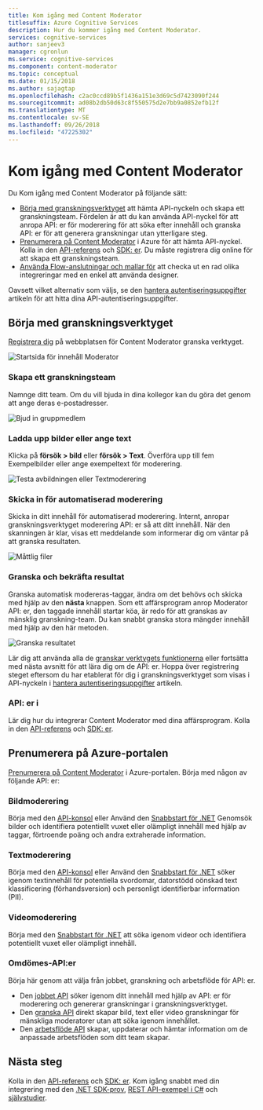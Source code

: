 ```yaml
---
title: Kom igång med Content Moderator
titlesuffix: Azure Cognitive Services
description: Hur du kommer igång med Content Moderator.
services: cognitive-services
author: sanjeev3
manager: cgronlun
ms.service: cognitive-services
ms.component: content-moderator
ms.topic: conceptual
ms.date: 01/15/2018
ms.author: sajagtap
ms.openlocfilehash: c2ac0ccd89b5f1436a151e3d69c5d7423090f244
ms.sourcegitcommit: ad08b2db50d63c8f550575d2e7bb9a0852efb12f
ms.translationtype: MT
ms.contentlocale: sv-SE
ms.lasthandoff: 09/26/2018
ms.locfileid: "47225302"
---
```

# <a name="get-started-with-content-moderator"></a>Kom igång med Content Moderator

Du Kom igång med Content Moderator på följande sätt:

- [Börja med granskningsverktyget](#start-with-the-review-tool) att hämta API-nyckeln och skapa ett granskningsteam. Fördelen är att du kan använda API-nyckel för att anropa API: er för moderering för att söka efter innehåll och granska API: er för att generera granskningar utan ytterligare steg.
- [Prenumerera på Content Moderator](#start-with-the-apis) i Azure för att hämta API-nyckel. Kolla in den [API-referens](api-reference.md) och [SDK: er](sdk-and-samples.md#sdks-for-python-java-nodejs-and-net). Du måste registrera dig online för att skapa ett granskningsteam.
- [Använda Flow-anslutningar och mallar för](https://flow.microsoft.com/connectors/shared_cognitiveservicescontentmoderator/content-moderator/) att checka ut en rad olika integreringar med en enkel att använda designer.

Oavsett vilket alternativ som väljs, se den [hantera autentiseringsuppgifter](review-tool-user-guide/credentials.md) artikeln för att hitta dina API-autentiseringsuppgifter.

## <a name="start-with-the-review-tool"></a>Börja med granskningsverktyget
[Registrera dig](http://contentmoderator.cognitive.microsoft.com/) på webbplatsen för Content Moderator granska verktyget.

![Startsida för innehåll Moderator](images/homepage.PNG)

### <a name="create-a-review-team"></a>Skapa ett granskningsteam
Namnge ditt team. Om du vill bjuda in dina kollegor kan du göra det genom att ange deras e-postadresser.

![Bjud in gruppmedlem](images/QuickStart-2-small.png)

### <a name="upload-images-or-enter-text"></a>Ladda upp bilder eller ange text
Klicka på **försök > bild** eller **försök > Text**. Överföra upp till fem Exempelbilder eller ange exempeltext för moderering.

![Testa avbildningen eller Textmoderering](images/tryimagesortext.png)

### <a name="submit-for-automated-moderation"></a>Skicka in för automatiserad moderering
Skicka in ditt innehåll för automatiserad moderering. Internt, anropar granskningsverktyget moderering API: er så att ditt innehåll. När den skanningen är klar, visas ett meddelande som informerar dig om väntar på att granska resultaten.

![Måttlig filer](images/submitted.png)

### <a name="review-and-confirm-results"></a>Granska och bekräfta resultat
Granska automatisk modereras-taggar, ändra om det behövs och skicka med hjälp av den **nästa** knappen. Som ett affärsprogram anrop Moderator API: er, den taggade innehåll startar köa, är redo för att granskas av mänsklig granskning-team. Du kan snabbt granska stora mängder innehåll med hjälp av den här metoden.

![Granska resultatet](images/reviewresults.png)

Lär dig att använda alla de [granskar verktygets funktionerna](Review-Tool-User-Guide/human-in-the-loop.md) eller fortsätta med nästa avsnitt för att lära dig om de API: er. Hoppa över registrering steget eftersom du har etablerat för dig i granskningsverktyget som visas i API-nyckeln i [hantera autentiseringsuppgifter](review-tool-user-guide/credentials.md) artikeln.

### <a name="use-the-apis"></a>API: er i

Lär dig hur du integrerar Content Moderator med dina affärsprogram. Kolla in den [API-referens](api-reference.md) och [SDK: er](sdk-and-samples.md#sdks-for-python-java-nodejs-and-net).

## <a name="subscribe-in-the-azure-portal"></a>Prenumerera på Azure-portalen

[Prenumerera på Content Moderator](https://ms.portal.azure.com/#create/Microsoft.CognitiveServicesContentModerator) i Azure-portalen. Börja med någon av följande API: er:

### <a name="image-moderation"></a>Bildmoderering

Börja med den [API-konsol](try-image-api.md) eller Använd den [Snabbstart för .NET](image-moderation-quickstart-dotnet.md) Genomsök bilder och identifiera potentiellt vuxet eller olämpligt innehåll med hjälp av taggar, förtroende poäng och andra extraherade information.

### <a name="text-moderation"></a>Textmoderering

Börja med den [API-konsol](try-text-api.md) eller Använd den [Snabbstart för .NET](text-moderation-quickstart-dotnet.md) söker igenom textinnehåll för potentiella svordomar, datorstödd oönskad text klassificering (förhandsversion) och personligt identifierbar information (PII). 


### <a name="video-moderation"></a>Videomoderering

Börja med den [Snabbstart för .NET](video-moderation-api.md) att söka igenom videor och identifiera potentiellt vuxet eller olämpligt innehåll. 


### <a name="review-apis"></a>Omdömes-API:er

Börja här genom att välja från jobbet, granskning och arbetsflöde för API: er.

- Den [jobbet API](try-review-api-job.md) söker igenom ditt innehåll med hjälp av API: er för moderering och genererar granskningar i granskningsverktyget. 
- Den [granska API](try-review-api-review.md) direkt skapar bild, text eller video granskningar för mänskliga moderatorer utan att söka igenom innehållet. 
- Den [arbetsflöde API](try-review-api-workflow.md) skapar, uppdaterar och hämtar information om de anpassade arbetsflöden som ditt team skapar.

## <a name="next-steps"></a>Nästa steg

Kolla in den [API-referens](api-reference.md) och [SDK: er](sdk-and-samples.md#sdks-for-python-java-nodejs-and-net). Kom igång snabbt med din integrering med den [.NET SDK-prov](sdk-and-samples.md#net-sdk-samples), [REST API-exempel i C#](https://github.com/sanjeev3/azure-docs-pr/blob/master/articles/cognitive-services/Content-Moderator/sdk-and-samples.md#rest-api-samples-in-c) och [självstudier](sdk-and-samples.md#tutorials).
